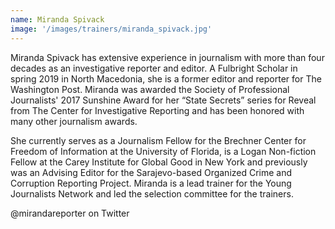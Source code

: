 ```yaml
---
name: Miranda Spivack
image: '/images/trainers/miranda_spivack.jpg'
---
```


Miranda Spivack has extensive experience in journalism with more than four decades as an investigative reporter and editor. A Fulbright Scholar in spring 2019 in North Macedonia, she is a former editor and reporter for The Washington Post. Miranda was awarded the Society of Professional Journalists' 2017 Sunshine Award for her “State Secrets” series for Reveal from The Center for Investigative Reporting and has been honored with many other journalism awards.   

She currently serves as a Journalism Fellow for the Brechner Center for Freedom of Information at the University of Florida, is a Logan Non-fiction Fellow at the Carey Institute for Global Good in New York and previously was an Advising Editor for the Sarajevo-based Organized Crime and Corruption Reporting Project. Miranda is a lead trainer for the Young Journalists Network and led the selection committee for the trainers.

@mirandareporter on Twitter